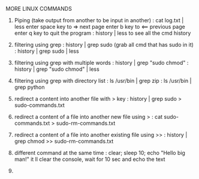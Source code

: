 MORE LINUX COMMANDS

1. Piping (take output from another to be input in another)
    : cat log.txt | less
        enter space key to => next page
        enter b key to <== previous page
        enter q key to quit the program
    : history | less 
        to see all the cmd history

2. filtering using grep
   : history | grep sudo   (grab all cmd that has sudo in it)
   : history | grep sudo | less

3. filtering using grep with multiple words
   : history | grep "sudo chmod"
   : history | grep "sudo chmod" | less

4. filtering using grep with directory list
   : ls /usr/bin | grep zip
   : ls /usr/bin | grep python

5. redirect a content into another file with > key
   : history | grep sudo > sudo-commands.txt

6. redirect a content of a file into another new file using >
   : cat sudo-commands.txt > sudo-rm-commands.txt

7. redirect a content of a file into another existing file using >>
   : history | grep chmod  >> sudo-rm-commands.txt

8. different command at the same time 
   : clear; sleep 10; echo "Hello big man!"
   it ll clear the console, wait for 10 sec and echo the text

9. 